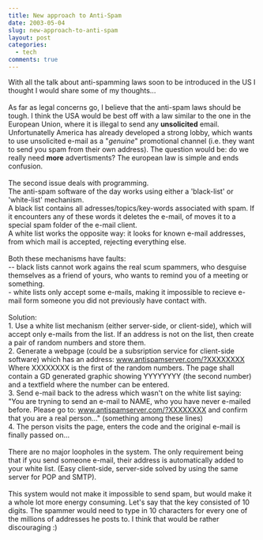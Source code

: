 ```yaml
---
title: New approach to Anti-Spam
date: 2003-05-04
slug: new-approach-to-anti-spam
layout: post
categories:
  - tech
comments: true
---
```


With all the talk about anti-spamming laws soon to be introduced in the US I thought I would share some of my thoughts...<br /><br />As far as legal concerns go, I believe that the anti-spam laws should be tough. I think the USA would be best off with a law similar to the one in the European Union, where it is illegal to send any <b>unsolicited</b> email. Unfortunatelly America has already developed a strong lobby, which wants to use unsolicited e-mail as a "<i>genuine</i>" promotional channel (i.e. they want to send you spam from their own address). The question would be: do we really need <b>more</b> advertisments? The european law is simple and ends confusion.<br /><br />The second issue deals with programming.<br />The anti-spam software of the day works using either a 'black-list' or 'white-list' mechanism. <br />A black list contains all adresses/topics/key-words associated with spam. If it encounters any of these words it deletes the e-mail, of moves it to a special spam folder of the e-mail client.<br />A white list works the opposite way: it looks for known e-mail addresses, from which mail is accepted, rejecting everything else.<br /><br />Both these mechanisms have faults:<br /> -- black lists cannot work agains the real scum spammers, who desguise themselves as a friend of yours, who wants to remind you of a meeting or something.<br />- white lists only accept some e-mails, making it impossible to recieve e-mail form someone you did not previously have contact with.<br /><br />Solution:<br />1. Use a white list mechanism (either server-side, or client-side), which will accept only e-mails from the list. If an address is not on the list, then create a pair of random numbers and store them. <br />2. Generate a webpage (could be a subsription service for client-side software) which has an address: www.antispamserver.com/?XXXXXXXX<br />Where XXXXXXXX is the first of the random numbers. The page shall contain a GD generated graphic showing YYYYYYYY (the second number) and a textfield where the number can be entered.<br />3. Send e-mail back to the adress which wasn't on the white list saying: "You are tryning to send an e-mail to NAME, who you have never e-mailed before. Please go to: www.antispamserver.com/?XXXXXXXX and confirm that you are a real person..." (something among these lines)<br />4. The person visits the page, enters the code and the original e-mail is finally passed on...<br /><br />There are no major loopholes in the system. The only requirement being that if you send someone e-mail, their address is automatically added to your white list. (Easy client-side, server-side solved by using the same server for POP and SMTP).<br /><br />This system would not make it impossible to send spam, but would make it a whole lot more energy consuming. Let's say that the key consisted of 10 digits. The spammer would need to type in 10 characters for every one of the millions of addresses he posts to. I think that would be rather discouraging :)